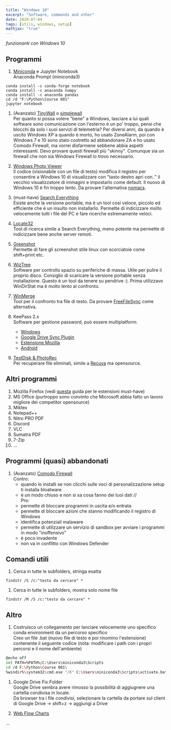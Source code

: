 ```yaml
---
title: "Windows 10"
excerpt: "Software, commands and other"
date: 2020-07-04
tags: [utils, windows, setup]
mathjax: "true"
---
```


*funzionanti con Windows 10*  

## Programmi
1. [Miniconda](https://docs.conda.io/en/latest/miniconda.html) e Jupyter Notebook  
Anaconda Prompt (miniconda3)  
```console
conda install -c conda-forge notebook
conda install -c anaconda numpy
conda install -c anaconda pandas
cd /d "F:\Python\Course 001"
jupyter notebook
```

1. (Avanzato) [TinyWall](https://tinywall.pados.hu/download.php) o [simplewall](https://www.henrypp.org/product/simplewall)  
Per quanto si possa volere "bene" a Windows, lasciare a lui quali software sono comunicazione con l'esterno è un po' troppo, pensi che blocchi da solo i suoi servizi di telemetria? Per diversi anni, da quando è uscito Windows XP a quando è morto, ho usato ZoneAlarm, poi con Windows 7 e 10 sono stato costretto ad abbandonare ZA e ho usato Comodo Firewall, ma vorrei disfarmene sebbene abbia aspetti interessanti. Devo provare questi firewall più "skinny". Comunque sia un firewall che non sia Windows Firewall lo trovo necessario.

1. [Windows Photo Viewer](https://github.com/AlbGri/AlbGri.github.io/blob/master/assets/files/photo_viewer.reg)  
Il codice (visionabile con un file di testo) modifica il registro per consentire a Windows 10 di visualizzare con "tasto destro apri con.." il vecchio visualizzatore di immagini e impostarlo come default. Il nuovo di Windows 10 è fin troppo lento. Da provare l'alternativa [nomacs](https://nomacs.org/).

1. (must-have) [Search Everything](https://www.voidtools.com/)  
Esiste anche la versione portable, ma è un tool così veloce, piccolo ed efficiente che è un insulto non installarlo. Permette di indicizzare molto velocemente tutti i file del PC e fare ricerche estremamente veloci.

1. [Locate32](https://locate32.cogit.net/)  
Tool di ricerca simile a Search Everything, meno potente ma permette di indicizzare bene anche server remoti.

1. [Greenshot](https://getgreenshot.org/)  
Permette di fare gli screenshot stile linux con scorciatoie come shift+print etc.

1. [WizTree](https://wiztreefree.com/download)  
Software per controllo spazio su periferiche di massa. Utile per pulire il proprio disco. Consiglio di scaricare la versione portable senza installazione. Questo è un tool da tenere su pendrive :). Prima utilizzavo WinDirStat ma è molto lento al confronto.

1. [WinMerge](https://winmerge.org/)  
Tool per il confronto tra file di testo. Da provare [FreeFileSync](https://freefilesync.org/) come alternativa.

1. KeePass 2.x  
Software per gestione password, può essere multiplatform:  
    - [Windows](https://keepass.info/download.html)
    - [Google Drive Sync Plugin](https://sourceforge.net/projects/kp-googlesync/files/GoogleSyncPlugin-3.x/GoogleSyncPlugin-3.0.1.zip/download)
    - [Estensione Mozilla](https://addons.mozilla.org/en-US/firefox/addon/keefox/)
    - [Android](https://play.google.com/store/apps/details?id=keepass2android.keepass2android)

1. [TestDisk & PhotoRec](https://www.cgsecurity.org/wiki/TestDisk_Download)  
Per recuperare file eliminati, simile a [Recuva](https://www.ccleaner.com/recuva) ma opensource.



## Altri programmi
1. Mozilla Firefox (vedi [questa](https://www.albgri.com/browser-configuration/) guida per le estensioni must-have)
1. MS Office (purtroppo sono convinto che Microsoft abbia fatto un lavoro migliore dei competitor opensource)  
1. Miktex
1. Notepad++
1. Nitro PRO PDF
1. Discord
1. VLC
1. Sumatra PDF
1. 7-Zip
1. ...


## Programmi (quasi) abbandonati
1. (Avanzato) [Comodo Firewall](https://www.comodo.com/home/internet-security/firewall.php)  
    Contro:  
    - quando lo installi se non clicchi sulle voci di personalizzazione setup ti installa bloatware
    - è un modo chiuso e non si sa cosa fanno dei tuoi dati  //  
    Pro:  
    - permette di bloccare programmi in uscita e/o entrata
    - permette di bloccare azioni che stanno modificando il registro di Windows
    - identifica potenziali malaware
    - permette di utilizzare un servizio di sandbox per avviare i programmi in modo "inoffensivo"
    - è poco invadente
    - non va in conflitto con Windows Defender




## Comandi utili
1. Cerca in tutte le subfolders, stringa esatta
```console
findstr /S /c:"testo da cercare" *
```
1. Cerca in tutte le subfolders, mostra solo nome file
```
findstr /M /S /c:"testo da cercare" *
```


## Altro
1. Costruisco un collegamento per lanciare velocemente uno specifico conda environment da un percorso specifico  
Creo un file .bat (nuovo file di testo e poi rinomino l'estensione) contenente il seguente codice (nota: modificare i path con i propri percorsi e il nome dell'ambiente)
```bash
@echo off    
set PATH=%PATH%;C:\Users\miniconda3\Scripts
cd /d F:\Python\Course 001\
%windir%\system32\cmd.exe "/K" C:\Users\miniconda3\Scripts\activate.bat py3_tf
```

1. Google Drive Fix Folder  
Google Drive sembra avere rimosso la possibilità di aggiugnere una cartella condivisa in locale.  
Da browser tra i file condivisi, selezionare la cartella da portare sul client di Google Drive → shift+z → aggiungi a Drive

1. [Web Flow Charts](https://app.diagrams.net/)












...
